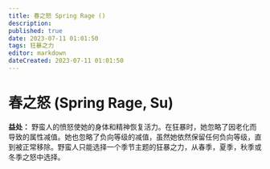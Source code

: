 ```yaml
---
title: 春之怒 Spring Rage ()
description: 
published: true
date: 2023-07-11 01:01:50
tags: 狂暴之力
editor: markdown
dateCreated: 2023-07-11 01:01:50
---
```


# 春之怒 (Spring Rage, Su)

**益处：** 野蛮人的愤怒使她的身体和精神恢复活力。在狂暴时，她忽略了因老化而导致的属性减值。她也忽略了负向等级的减值，虽然她依然保留任何负向等级，直到被正常移除。野蛮人只能选择一个季节主题的狂暴之力，从春季，夏季，秋季或冬季之怒中选择。
